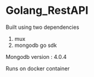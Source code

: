 # Golang_RestAPI

Built using two dependencies

1. mux   
2. mongodb go sdk

Mongodb version : 4.0.4

Runs on docker container
